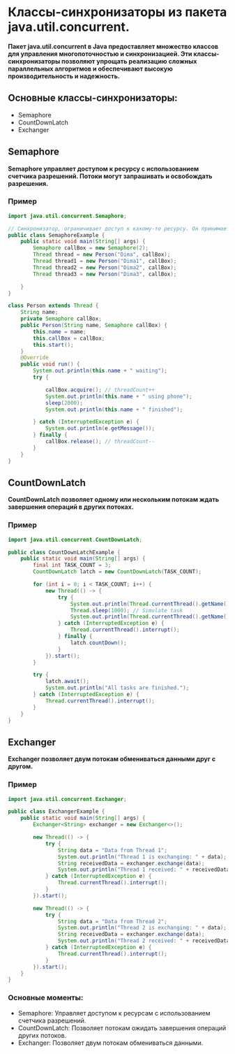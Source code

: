 # Классы-синхронизаторы из пакета java.util.concurrent.

**Пакет java.util.concurrent в Java предоставляет множество классов для управления многопоточностью и синхронизацией. Эти классы-синхронизаторы позволяют упрощать реализацию сложных параллельных алгоритмов и обеспечивают высокую производительность и надежность.**

## Основные классы-синхронизаторы:
* Semaphore
* CountDownLatch
* Exchanger


## Semaphore 
**Semaphore управляет доступом к ресурсу с использованием счетчика разрешений. Потоки могут запрашивать и освобождать разрешения.**

### Пример

```java
import java.util.concurrent.Semaphore;

// Синхронизатор, ограничивает доступ к какому-то ресурсу. Он принимает аргумент, в котором надо указать количество потоков
public class SemaphoreExample {
    public static void main(String[] args) {
        Semaphore callBox = new Semaphore(2);
        Thread thread = new Person("Dima", callBox);
        Thread thread1 = new Person("Dima1", callBox);
        Thread thread2 = new Person("Dima2", callBox);
        Thread thread3 = new Person("Dima3", callBox);

    }
}

class Person extends Thread {
    String name;
    private Semaphore callBox;
    public Person(String name, Semaphore callBox) {
        this.name = name;
        this.callBox = callBox;
        this.start();
    }
    @Override
    public void run() {
        System.out.println(this.name + " waiting");
        try {

            callBox.acquire(); // threadCount++
            System.out.println(this.name + " using phone");
            sleep(2000);
            System.out.println(this.name + " finished");

        } catch (InterruptedException e) {
            System.out.println(e.getMessage());
        } finally {
            callBox.release(); // threadCount--
        }
    }
}

```

## CountDownLatch
**CountDownLatch позволяет одному или нескольким потокам ждать завершения операций в других потоках.**

### Пример

```java
import java.util.concurrent.CountDownLatch;

public class CountDownLatchExample {
    public static void main(String[] args) {
        final int TASK_COUNT = 3;
        CountDownLatch latch = new CountDownLatch(TASK_COUNT);

        for (int i = 0; i < TASK_COUNT; i++) {
            new Thread(() -> {
                try {
                    System.out.println(Thread.currentThread().getName() + " is running.");
                    Thread.sleep(1000); // Simulate task
                    System.out.println(Thread.currentThread().getName() + " finished.");
                } catch (InterruptedException e) {
                    Thread.currentThread().interrupt();
                } finally {
                    latch.countDown();
                }
            }).start();
        }

        try {
            latch.await();
            System.out.println("All tasks are finished.");
        } catch (InterruptedException e) {
            Thread.currentThread().interrupt();
        }
    }
}
```

## Exchanger

**Exchanger позволяет двум потокам обмениваться данными друг с другом.**

### Пример
```java
import java.util.concurrent.Exchanger;

public class ExchangerExample {
    public static void main(String[] args) {
        Exchanger<String> exchanger = new Exchanger<>();

        new Thread(() -> {
            try {
                String data = "Data from Thread 1";
                System.out.println("Thread 1 is exchanging: " + data);
                String receivedData = exchanger.exchange(data);
                System.out.println("Thread 1 received: " + receivedData);
            } catch (InterruptedException e) {
                Thread.currentThread().interrupt();
            }
        }).start();

        new Thread(() -> {
            try {
                String data = "Data from Thread 2";
                System.out.println("Thread 2 is exchanging: " + data);
                String receivedData = exchanger.exchange(data);
                System.out.println("Thread 2 received: " + receivedData);
            } catch (InterruptedException e) {
                Thread.currentThread().interrupt();
            }
        }).start();
    }
}
```

### Основные моменты:
* Semaphore: Управляет доступом к ресурсам с использованием счетчика разрешений.
* CountDownLatch: Позволяет потокам ожидать завершения операций других потоков.
* Exchanger: Позволяет двум потокам обмениваться данными.

